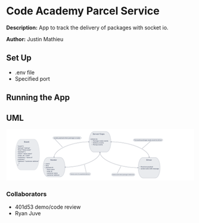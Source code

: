 # Code Academy Parcel Service

**Description:**
App to track the delivery of packages with socket io.

**Author:**
 Justin Mathieu

## Set Up

- .env file  
- Specified port

## Running the App

## UML

![Caps UML](./img/caps-uml.png)


### Collaborators

- 401d53 demo/code review
- Ryan Juve  
